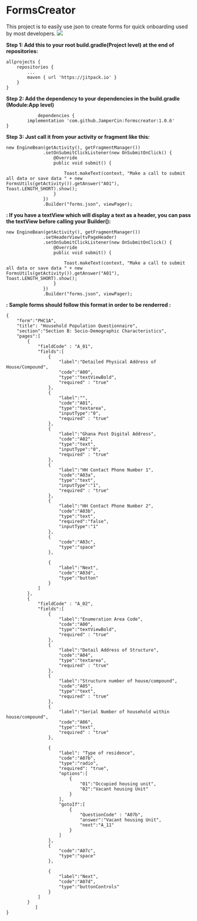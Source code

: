 # FormsCreator
This project is to easily use json to create forms for quick onboarding  used by most developers.
[![](https://jitpack.io/v/JamperCin/FormsCreator.svg)](https://jitpack.io/#JamperCin/FormsCreator)

**Step 1: Add this to your root build.gradle(Project level) at the end of repositories:**

	allprojects {
		repositories {
			...
			maven { url 'https://jitpack.io' }
		}
	}
  
  **Step 2: Add the dependency to your dependencies in the build.gradle (Module:App level)**

         		dependencies {
	        implementation 'com.github.JamperCin:formscreator:1.0.6'
	}


  
  **Step 3: Just call it from your activity or fragment like this:**
  ```
  new EngineBean(getActivity(), getFragmentManager())
                .setOnSubmitClickListener(new OnSubmitOnClick() {
                    @Override
                    public void submit() {

                        Toast.makeText(context, "Make a call to submit all data or save data " + new FormsUtils(getActivity()).getAnswer("A01"), Toast.LENGTH_SHORT).show();
                    }
                })
                .Builder("forms.json", viewPager);
```

 **: If you have a textView which will display a text as a header, you can pass the textView before calling your Builder():**
  ```
  new EngineBean(getActivity(), getFragmentManager())
                .setHeaderView(tvPageHeader)
                .setOnSubmitClickListener(new OnSubmitOnClick() {
                    @Override
                    public void submit() {

                        Toast.makeText(context, "Make a call to submit all data or save data " + new  FormsUtils(getActivity()).getAnswer("A01"), Toast.LENGTH_SHORT).show();
                    }
                })
                .Builder("forms.json", viewPager);

```

**: Sample forms should follow this format in order to be renderred :**
```
{
	"form":"PHC1A",
	"title": "Household Population Questionnaire",
	"section":"Section B: Socio-Demographic Characteristics",
	"pages":[
		{
			"fieldCode" : "A_01",
			"fields":[
				{
					"label":"Detailed Physical Address of House/Compound",
					"code":"A00",
					"type":"textViewBold",
					"required" : "true"
				},
				{
					"label":"",
					"code":"A01",
					"type":"textarea",
					"inputType":"0",
					"required" : "true"
				},
				{
					"label":"Ghana Post Digital Address",
					"code":"A02",
					"type":"text",
					"inputType":"0",
					"required" : "true"
				},
				{
					"label":"HH Contact Phone Number 1",
					"code":"A03a",
					"type":"text",
					"inputType":"1",
					"required" : "true"
				},
				{
					"label":"HH Contact Phone Number 2",
					"code":"A03b",
					"type":"text",
					"required":"false",
					"inputType":"1"
				},
				{
					"code":"A03c",
					"type":"space"
				},

				{
					"label":"Next",
					"code":"A03d",
					"type":"button"
				}
			]
		},
		{
			"fieldCode" : "A_02",
			"fields":[
				{
					"label":"Enumeration Area Code",
					"code":"A00",
					"type":"textViewBold",
					"required" : "true"
				},
				{
					"label":"Detail Address of Structure",
					"code":"A04",
					"type":"textarea",
					"required" : "true"
				},
				{
					"label":"Structure number of house/compound",
					"code":"A05",
					"type":"text",
					"required" : "true"
				},
				{
					"label":"Serial Number of household within house/compound",
					"code":"A06",
					"type":"text",
					"required" : "true"
				},

				{
					"label": "Type of residence",
					"code":"A07b",
					"type":"radio",
					"required": "true",
					"options":[
						{
							"01":"Occupied housing unit",
							"02":"Vacant housing Unit"
						}
					],
					"gotoIf":[
						{
							"QuestionCode" : "A07b",
							"answer":"Vacant housing Unit",
							"next":"A_11"
						}
					]
				},
				{
					"code":"A07c",
					"type":"space"
				},

				{
					"label":"Next",
					"code":"A07d",
					"type":"buttonControls"
				}
			]
		}
           ]
}

```
